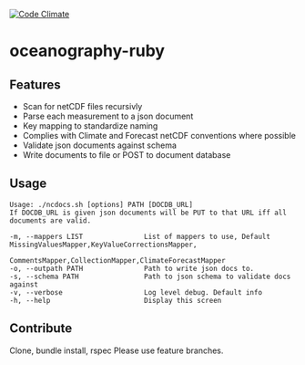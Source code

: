 [![Code Climate](https://codeclimate.com/github/npolar/oceanography-ruby/badges/gpa.svg)](https://codeclimate.com/github/npolar/oceanography-ruby)

# oceanography-ruby

## Features
* Scan for netCDF files recursivly
* Parse each measurement to a json document
* Key mapping to standardize naming
* Complies with Climate and Forecast netCDF conventions where possible
* Validate json documents against schema
* Write documents to file or POST to document database

## Usage
    Usage: ./ncdocs.sh [options] PATH [DOCDB_URL] 
    If DOCDB_URL is given json documents will be PUT to that URL iff all documents are valid.

    -m, --mappers LIST               List of mappers to use, Default MissingValuesMapper,KeyValueCorrectionsMapper,
                                     CommentsMapper,CollectionMapper,ClimateForecastMapper
    -o, --outpath PATH               Path to write json docs to.
    -s, --schema PATH                Path to json schema to validate docs against
    -v, --verbose                    Log level debug. Default info
    -h, --help                       Display this screen

## Contribute
Clone, bundle install, rspec 
Please use feature branches.

